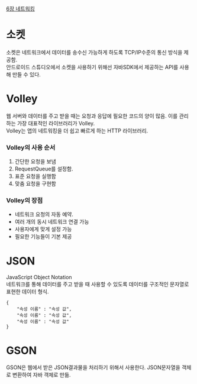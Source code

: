 [6장 네트워킹](https://wikidocs.net/105965 "WikiDocs")   

소켓
====
소켓은 네트워크에서 데이터를 송수신 가능하게 하도록 TCP/IP수준의 통신 방식을 제공함.   
안드로이드 스튜디오에서 소켓을 사용하기 위해선 자바SDK에서 제공하는 API를 사용해 만들 수 있다.   
   
Volley
======
웹 서버와 데이터를 주고 받을 때는 요청과 응답에 필요한 코드의 양이 많음. 이를 관리하는 가장 대표적인 라이브러리가 Volley.   
Volley는 앱의 네트워킹을 더 쉽고 빠르게 하는 HTTP 라이브러리.   
### Volley의 사용 순서
1. 간단한 요청을 보냄
2. RequestQueue를 설정함.
3. 표준 요청을 실행함
4. 맞춤 요청을 구현함

### Volley의 장점
- 네트워크 요청의 자동 예약.
- 여러 개의 동시 네트워크 연결 가능
- 사용자에게 맞게 설정 가능
- 필요한 기능들이 기본 제공


JSON
=====
JavaScript Object Notation   
네트워크를 통해 데이터를 주고 받을 때 사용할 수 있도록 데이터를 구조적인 문자열로 표현한 데이터 형식.   
    
    {
        "속성 이름" : "속성 값",
        "속성 이름" : "속성 값",
        "속성 이름" : "속성 값"
    }

GSON
======
GSON은 웹에서 받은 JSON결과물을 처리하기 위해서 사용한다. JSON문자열을 객체로 변환하여 자바 객체로 만듦.   
